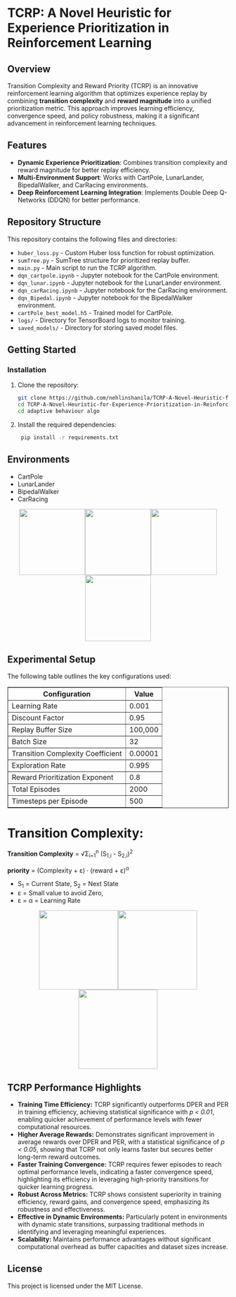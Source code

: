 # TCRP: A Novel Heuristic for Experience Prioritization in Reinforcement Learning

## Overview

Transition Complexity and Reward Priority (TCRP) is an innovative reinforcement learning algorithm that optimizes experience replay by combining **transition complexity** and **reward magnitude** into a unified prioritization metric. This approach improves learning efficiency, convergence speed, and policy robustness, making it a significant advancement in reinforcement learning techniques.

## Features
- **Dynamic Experience Prioritization**: Combines transition complexity and reward magnitude for better replay efficiency.
- **Multi-Environment Support**: Works with CartPole, LunarLander, BipedalWalker, and CarRacing environments.
- **Deep Reinforcement Learning Integration**: Implements Double Deep Q-Networks (DDQN) for better performance.

## Repository Structure
This repository contains the following files and directories:

- `huber_loss.py` - Custom Huber loss function for robust optimization.
- `sumTree.py` - SumTree structure for prioritized replay buffer.
- `main.py` - Main script to run the TCRP algorithm.
- `dqn_cartpole.ipynb` - Jupyter notebook for the CartPole environment.
- `dqn_lunar.ipynb` - Jupyter notebook for the LunarLander environment.
- `dqn_carRacing.ipynb` - Jupyter notebook for the CarRacing environment.
- `dqn_Bipedal.ipynb` - Jupyter notebook for the BipedalWalker environment.
- `cartPole_best_model.h5` - Trained model for CartPole.
- `logs/` - Directory for TensorBoard logs to monitor training.
- `saved_models/` - Directory for storing saved model files.


## Getting Started

### Installation
1. Clone the repository:
   ```bash
   git clone https://github.com/nehlinshanila/TCRP-A-Novel-Heuristic-for-Experience-Prioritization-in-Reinforcement-Learning.git
   cd TCRP-A-Novel-Heuristic-for-Experience-Prioritization-in-Reinforcement-Learning
   cd adaptive behaviour algo
1. Install the required dependencies:
   ```bash
    pip install -r requirements.txt

## Environments

- CartPole
- LunarLander
- BipedalWalker
- CarRacing
<p align="center">
<img src="./tests/cartpole.png" height="150em"><img src="./tests/bipedalwalk.png" height="150em"><img src="./tests/carracing.png" height="150em"><img src="./tests/lunarlander.png" height="150em"> 
</p>


<h2>Experimental Setup</h2>
<p>The following table outlines the key configurations used:</p>

<table border="1">
  <tr>
    <th>Configuration</th>
    <th>Value</th>
  </tr>
  <tr>
    <td>Learning Rate</td>
    <td>0.001</td>
  </tr>
  <tr>
    <td>Discount Factor</td>
    <td>0.95</td>
  </tr>
  <tr>
    <td>Replay Buffer Size</td>
    <td>100,000</td>
  </tr>
  <tr>
    <td>Batch Size</td>
    <td>32</td>
  </tr>
  <tr>
    <td>Transition Complexity Coefficient</td>
    <td>0.00001</td>
  </tr>
  <tr>
    <td>Exploration Rate</td>
    <td>0.995</td>
  </tr>
  <tr>
    <td>Reward Prioritization Exponent</td>
    <td>0.8</td>
  </tr>
  <tr>
    <td>Total Episodes</td>
    <td>2000</td>
  </tr>
  <tr>
    <td>Timesteps per Episode</td>
    <td>500</td>
  </tr>
</table>




<body>
    <h1>Transition Complexity:</h1>
    <div class="formula math">
        <p><strong>Transition Complexity</strong> = √Σ<sub>i=1</sub><sup>n</sup> (S<sub>1,i</sub> - S<sub>2,i</sub>)<sup>2</sup></p>
        <p><strong>priority</strong> = (Complexity + ε) &middot; (reward + ε)<sup>α</sup></p>
    </div>
    <div>
        <ul>
            <li>S<sub>1</sub> = Current State, S<sub>2</sub> = Next State</li>
            <li>ε = Small value to avoid Zero, </li>
            <li>ε = α = Learning Rate </li>
        </ul>
    </div>
</body>
</html>

<p align="center">
<img src="tests/training_time_plot.png" height="180em"><img src="tests/total_reward_comparison.png" height="180em"><img src="./tests/epsilon_comparison.png" height="180em">   
</p>


<h2>TCRP Performance Highlights</h2>
<ul>
    <li><strong>Training Time Efficiency:</strong> TCRP significantly outperforms DPER and PER in training efficiency, achieving statistical significance with <em>p &lt; 0.01</em>, enabling quicker achievement of performance levels with fewer computational resources.</li>
    <li><strong>Higher Average Rewards:</strong> Demonstrates significant improvement in average rewards over DPER and PER, with a statistical significance of <em>p &lt; 0.05</em>, showing that TCRP not only learns faster but secures better long-term reward outcomes.</li>
    <li><strong>Faster Training Convergence:</strong> TCRP requires fewer episodes to reach optimal performance levels, indicating a faster convergence speed, highlighting its efficiency in leveraging high-priority transitions for quicker learning progress.</li>
    <li><strong>Robust Across Metrics:</strong> TCRP shows consistent superiority in training efficiency, reward gains, and convergence speed, emphasizing its robustness and effectiveness.</li>
    <li><strong>Effective in Dynamic Environments:</strong> Particularly potent in environments with dynamic state transitions, surpassing traditional methods in identifying and leveraging meaningful experiences.</li>
    <li><strong>Scalability:</strong> Maintains performance advantages without significant computational overhead as buffer capacities and dataset sizes increase.</li>
</ul>


  
## License
This project is licensed under the MIT License.
